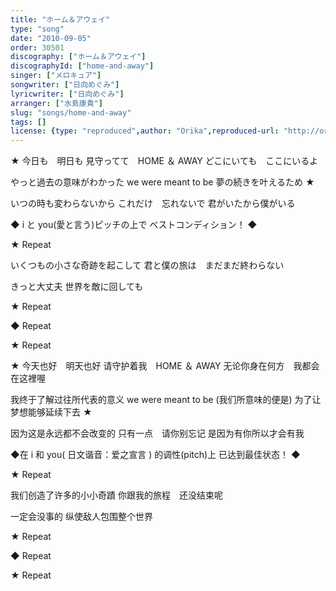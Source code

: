 ```yaml
---
title: "ホーム＆アウェイ"
type: "song"
date: "2010-09-05"
order: 30501
discography: ["ホーム＆アウェイ"]
discographyId: ["home-and-away"]
singer: ["メロキュア"]
songwriter: ["日向めぐみ"]
lyricwriter: ["日向めぐみ"]
arranger: ["水島康貴"]
slug: "songs/home-and-away"
tags: []
license: {type: "reproduced",author: "Orika",reproduced-url: "http://orikamushi.myweb.hinet.net/",reproduced-website: "織歌蟲網站"}
---
```


★ 今日も　明日も 
見守ってて　HOME ＆ AWAY 
どこにいても　ここにいるよ 

やっと過去の意味がわかった 
we were meant to be 
夢の続きを叶えるため ★ 

いつの時も変わらないから 
これだけ　忘れないで 
君がいたから僕がいる 

◆ i と you(愛と言う)ピッチの上で 
ベストコンディション！ ◆ 

★ Repeat 

いくつもの小さな奇跡を起こして 
君と僕の旅は　まだまだ終わらない 

きっと大丈夫 
世界を敵に回しても 

★ Repeat 

◆ Repeat 

★ Repeat 

★ 今天也好　明天也好
请守护着我　HOME ＆ AWAY 
无论你身在何方　我都会在这裡喔

我终于了解过往所代表的意义
we were meant to be (我们所意味的便是)
为了让梦想能够延续下去 ★ 

因为这是永远都不会改变的
只有一点　请你别忘记
是因为有你所以才会有我

◆在 i 和 you( 日文谐音：爱之宣言 ) 的调性(pitch)上 
已达到最佳状态！ ◆ 

★ Repeat 

我们创造了许多的小小奇蹟
你跟我的旅程　还没结束呢

一定会没事的
纵使敌人包围整个世界

★ Repeat 

◆ Repeat 

★ Repeat
